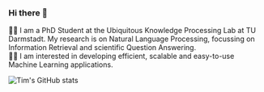 ### Hi there 👋

🧑‍🔬 I am a PhD Student at the Ubiquitous Knowledge Processing Lab at TU Darmstadt. My research is on Natural Language Processing, focussing on Information Retrieval and scientific Question Answering.  
👨‍💻 I am interested in developing efficient, scalable and easy-to-use Machine Learning applications.  

![Tim's GitHub stats](https://github-readme-stats.vercel.app/api?username=timbmg&show_icons=true&theme=tokyonight&hide_title=True)

